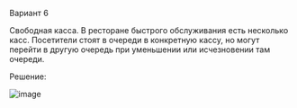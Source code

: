 Вариант 6

Свободная касса. В ресторане быстрого обслуживания есть несколько
касс. Посетители стоят в очереди в конкретную кассу, но могут перейти
в другую очередь при уменьшении или исчезновении там очереди.

Решение:

![image](https://github.com/bombermon/JAVA/assets/71629856/54960455-5a73-4848-848b-2116bbdc6790)
